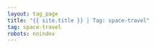 ```yaml
---
layout: tag_page
title: "{{ site.title }} | Tag: space-travel"
tag: space-travel
robots: noindex
---
```

